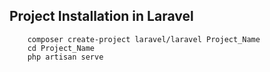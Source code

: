 ## Project Installation in Laravel
        composer create-project laravel/laravel Project_Name
        cd Project_Name
        php artisan serve

